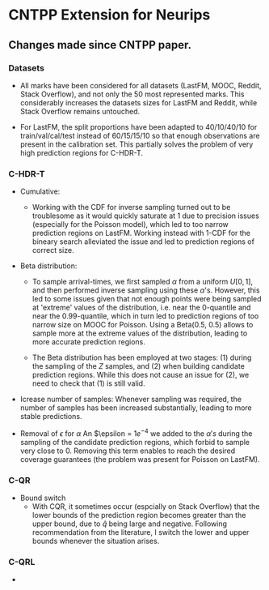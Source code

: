 # CNTPP Extension for Neurips

## Changes made since CNTPP paper.

### Datasets 

- All marks have been considered for all datasets (LastFM, MOOC, Reddit, Stack Overflow), and not only the 50 most represented marks. This considerably increases the datasets sizes for LastFM and Reddit, while Stack Overflow remains untouched. 

- For LastFM, the split proportions have been adapted to 40/10/40/10 for train/val/cal/test instead of 60/15/15/10 so that enough observations are present in the calibration set. This partially solves the problem of very high prediction regions for C-HDR-T. 

### C-HDR-T 

- Cumulative:
    - Working with the CDF for inverse sampling turned out to be troublesome as it would quickly saturate at 1 due to precision issues (especially for the Poisson model), which led to too narrow prediction regions on LastFM. Working instead with 1-CDF for the bineary search alleviated the issue and led to prediction regions of correct size.   

- Beta distribution:
    - To sample arrival-times, we first sampled $\alpha$ from a uniform $U[0,1]$, and then performed inverse sampling using these $\alpha$'s. However, this led to some issues given that not enough points were being sampled at 'extreme' values of the distribution, i.e. near the 0-quantile and near the 0.99-quantile, which in turn led to prediction regions of too narrow size on MOOC for Poisson. Using a Beta(0.5, 0.5) allows to sample more at the extreme values of the distribution, leading to more accurate prediction regions. 
    
    - The Beta distribution has been employed at two stages: (1) during the sampling of the $Z$ samples, and (2) when building candidate prediction regions. While this does not cause an issue for (2), we need to check that (1) is still valid. 

- Icrease number of samples:
    Whenever sampling was required, the number of samples has been increased substantially, leading to more stable predictions. 

- Removal of $\epsilon$ for $\alpha$
    An $\epsilon = $1e^{-4}$ we added to the $\alpha's$ during the sampling of the candidate prediction regions, which forbid to sample very close to 0. Removing this term enables to reach the desired coverage guarantees (the problem was present for Poisson on LastFM). 

### C-QR

- Bound switch
    - With CQR, it sometimes occur (espcially on Stack Overflow) that the lower bounds of the prediction region becomes greater than the upper bound, due to $\hat{q}$ being large and negative. Following recommendation from the literature, I switch the lower and upper bounds whenever the situation arises. 


### C-QRL
-  

